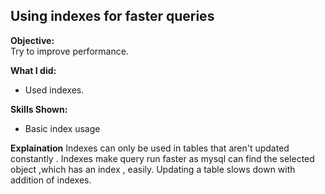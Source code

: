 ## Using indexes for faster queries

**Objective:**  
Try to improve performance.  

**What I did:**  
- Used indexes.  

**Skills Shown:**  
- Basic index usage

**Explaination**
Indexes can only be used in tables that aren't updated constantly .
Indexes make query run faster as mysql can find the selected object ,which has an index , easily.
Updating a table slows down with addition of indexes.